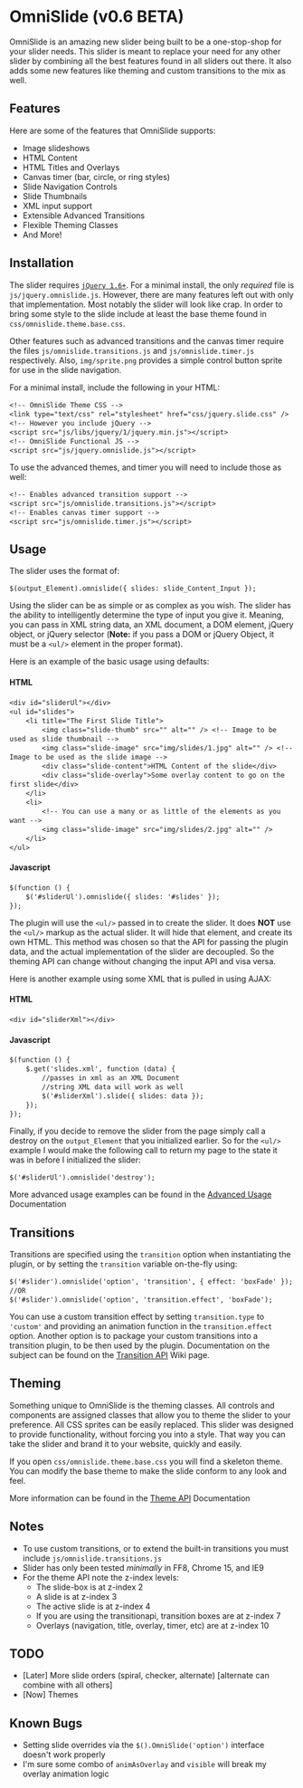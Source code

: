 # OmniSlide (v0.6 BETA)

OmniSlide is an amazing new slider being built to be a one-stop-shop for your slider needs. This slider is meant to replace your need for any other slider by combining all the best features found in all sliders out there. It also adds some new features like theming and custom transitions to the mix as well.

## Features

Here are some of the features that OmniSlide supports:

* Image slideshows
* HTML Content
* HTML Titles and Overlays
* Canvas timer (bar, circle, or ring styles)
* Slide Navigation Controls
* Slide Thumbnails
* XML input support
* Extensible Advanced Transitions
* Flexible Theming Classes
* And More!

## Installation

The slider requires [`jQuery 1.6+`](http://jquery.com/). For a minimal install, the only *required* file is `js/jquery.omnislide.js`. However, there are many features left out with only that implementation. Most notably the slider will look like crap. In order to bring some style to the slide include at least the base theme found in `css/omnislide.theme.base.css`. 

Other features such as advanced transitions and the canvas timer require the files `js/omnislide.transitions.js` and `js/omnislide.timer.js` respectively. Also, `img/sprite.png` provides a simple control button sprite for use in the slide navigation.

For a minimal install, include the following in your HTML:

	<!-- OmniSlide Theme CSS -->
	<link type="text/css" rel="stylesheet" href="css/jquery.slide.css" />
	<!-- However you include jQuery -->
    <script src="js/libs/jquery/1/jquery.min.js"></script>
	<!-- OmniSlide Functional JS -->
	<script src="js/jquery.omnislide.js"></script>

To use the advanced themes, and timer you will need to include those as well:

	<!-- Enables advanced transition support -->
	<script src="js/omnislide.transitions.js"></script>
	<!-- Enables canvas timer support -->
	<script src="js/omnislide.timer.js"></script>

## Usage

The slider uses the format of:

	$(output_Element).omnislide({ slides: slide_Content_Input });

Using the slider can be as simple or as complex as you wish. The slider has the ability to intelligently determine the type of input you give it. Meaning, you can pass in XML string data, an XML document, a DOM element, jQuery object, or jQuery selector (__Note:__ if you pass a DOM or jQuery Object, it must be a `<ul/>` element in the proper format). 

Here is an example of the basic usage using defaults:

#### HTML

	<div id="sliderUl"></div>
    <ul id="slides">
        <li title="The First Slide Title">
            <img class="slide-thumb" src="" alt="" /> <!-- Image to be used as slide thumbnail -->
            <img class="slide-image" src="img/slides/1.jpg" alt="" /> <!-- Image to be used as the slide image -->
            <div class="slide-content">HTML Content of the slide</div>
            <div class="slide-overlay">Some overlay content to go on the first slide</div>
        </li>
        <li>
			<!-- You can use a many or as little of the elements as you want -->
            <img class="slide-image" src="img/slides/2.jpg" alt="" />
        </li>
	</ul>

#### Javascript

	$(function () {
		$('#sliderUl').omnislide({ slides: '#slides' });
	});

The plugin will use the `<ul/>` passed in to create the slider. It does __NOT__ use the `<ul/>` markup as the actual slider. It will hide that element, and create its own HTML. This method was chosen so that the API for passing the plugin data, and the actual implementation of the slider are decoupled. So the theming API can change without changing the input API and visa versa.

Here is another example using some XML that is pulled in using AJAX:

#### HTML

	<div id="sliderXml"></div>

#### Javascript

	$(function () {
		$.get('slides.xml', function (data) {
			//passes in xml as an XML Document
			//string XML data will work as well
            $('#sliderXml').slide({ slides: data });
        });
	});

Finally, if you decide to remove the slider from the page simply call a destroy on the `output_Element` that you initialized earlier. So for the `<ul/>` example I would make the following call to return my page to the state it was in before I initialized the slider:

	$('#sliderUl').omnislide('destroy');

More advanced usage examples can be found in the [Advanced Usage](#) Documentation

## Transitions

Transitions are specified using the `transition` option when instantiating the plugin, or by setting the `transition` variable on-the-fly using:

	$('#slider').omnislide('option', 'transition', { effect: 'boxFade' });
	//OR
	$('#slider').omnislide('option', 'transition.effect', 'boxFade');

You can use a custom transition effect by setting `transition.type` to `'custom'` and providing an animation function in the `transition.effect` option. Another option is to package your custom transitions into a transition plugin, to be then used by the plugin. Documentation on the subject can be found on the [Transition API](#) Wiki page.

## Theming

Something unique to OmniSlide is the theming classes. All controls and components are assigned classes that allow you to theme the slider to your preference. All CSS sprites can be easily replaced. This slider was designed to provide functionality, without forcing you into a style. That way you can take the slider and brand it to your website, quickly and easily.

If you open `css/omnislide.theme.base.css` you will find a skeleton theme. You can modify the base theme to make the slide conform to any look and feel.

More information can be found in the [Theme API](https://github.com/englercj/OmniSlide/wiki/Theme-API) Documentation

## Notes

* To use custom transitions, or to extend the built-in transitions you must include `js/omnislide.transitions.js`
* Slider has only been tested _minimally_ in FF8, Chrome 15, and IE9
* For the theme API note the z-index levels:
    * The slide-box is at z-index 2
	* A slide is at z-index 3
	* The active slide is at z-index 4
	* If you are using the transitionapi, transition boxes are at z-index 7
	* Overlays (navigation, title, overlay, timer, etc) are at z-index 10

## TODO

* [Later] More slide orders (spiral, checker, alternate) [alternate can combine with all others]
* [Now] Themes

## Known Bugs
* Setting slide overrides via the `$().OmniSlide('option')` interface doesn't work properly
* I'm sure some combo of `animAsOverlay` and `visible` will break my overlay animation logic